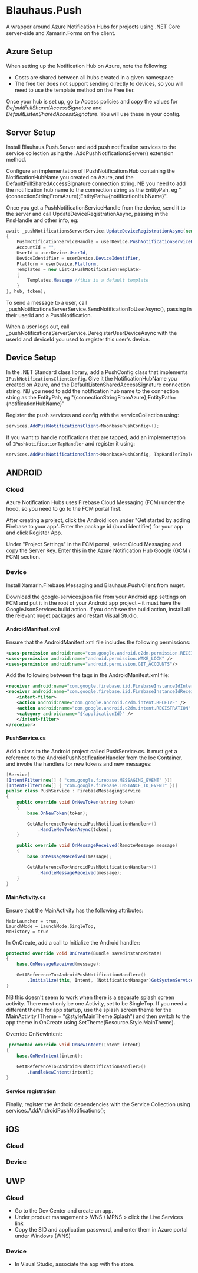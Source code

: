 # Blauhaus.Push

A wrapper around Azure Notification Hubs for projects using .NET Core server-side and Xamarin.Forms on the client. 

## Azure Setup

When setting up the Notification Hub on Azure, note the following:
- Costs are shared between all hubs created in a given namespace
- The free tier does not support sending directly to devices, so you will need to use the template method on the Free tier. 

Once your hub is set up, go to Access policies and copy the values for *DefaultFullSharedAccessSignature* and *DefaultListenSharedAccessSignature*. You will use these in your config. 

## Server Setup

Install Blauhaus.Push.Server and add push notification services to the service collection using the .AddPushNotificationsServer() extension method. 

Configure an implementation of IPushNotificationsHub containing the NotificationHubName you created on Azure, and the DefaultFullSharedAccessSignature connection string.
NB you need to add the notification hub name to the connection string as the EntityPah, eg "{connectionStringFromAzure};EntityPath={notificationHubName}".

Once you get a PushNotificationServiceHandle from the device, send it to the server and call UpdateDeviceRegistrationAsync, passing in the PnsHandle and other info, eg:

```c#
await _pushNotificationsServerService.UpdateDeviceRegistrationAsync(new DeviceRegistration
{
    PushNotificationServiceHandle = userDevice.PushNotificationServiceHandle,
    AccountId = "",
    UserId = userDevice.UserId,
    DeviceIdentifier = userDevice.DeviceIdentifier,
    Platform = userDevice.Platform,
    Templates = new List<IPushNotificationTemplate>
    {
        Templates.Message //this is a default template
    }
}, hub, token);
```

To send a message to a user, call _pushNotificationsServerService.SendNotificationToUserAsync(), passing in their userId and a PushNotification.

When a user logs out, call _pushNotificationsServerService.DeregisterUserDeviceAsync with the userId and deviceId you used to register this user's device.

## Device Setup

In the .NET Standard class library, add a PushConfig class that implements `IPushNotificationsClientConfig`. Give it the NotificationHubName you created on Azure, and the DefaultListenSharedAccessSignature connection string.
NB you need to add the notification hub name to the connection string as the EntityPah, eg "{connectionStringFromAzure};EntityPath={notificationHubName}"

Register the push services and config with the serviceCollection using:
```c#
services.AddPushNotificationsClient<MoonbasePushConfig>();
```

If you want to handle notifications that are tapped, add an implementation of `IPushNotificationTapHandler` and register it using:
```c#
services.AddPushNotificationsClient<MoonbasePushConfig, TapHandlerImplementation>();
```

## ANDROID

### Cloud

Azure Notification Hubs uses Firebase Cloud Messaging (FCM) under the hood, so you need to go to the FCM portal first. 

After creating a project, click the Android icon under "Get started by adding Firebase to your app". Enter the package id (bund identifier) for your app and click Register App.

Under "Project Settings" in the FCM portal, select Cloud Messaging and copy the Server Key. Enter this in the Azure Notification Hub Google (GCM / FCM) section. 

### Device

Install Xamarin.Firebase.Messaging and Blauhaus.Push.Client from nuget. 

Download the google-services.json file from your Android app settings on FCM and put it in the root of your Android app project – it must have the GoogleJsonServices build action. If you don't see the build action, install all the relevant nuget packages and restart Visual Studio. 

#### AndroidManifest.xml

Ensure that the AndroidManifest.xml file includes the following permissions:

```xml
<uses-permission android:name="com.google.android.c2dm.permission.RECEIVE" />
<uses-permission android:name="android.permission.WAKE_LOCK" />
<uses-permission android:name="android.permission.GET_ACCOUNTS"/>
```

Add the following between the <application></application> tags in the AndroidManifest.xml file:

```xml
<receiver android:name="com.google.firebase.iid.FirebaseInstanceIdInternalReceiver" android:exported="false" />
<receiver android:name="com.google.firebase.iid.FirebaseInstanceIdReceiver" android:exported="true" android:permission="com.google.android.c2dm.permission.SEND">
    <intent-filter>
    <action android:name="com.google.android.c2dm.intent.RECEIVE" />
    <action android:name="com.google.android.c2dm.intent.REGISTRATION" />
    <category android:name="${applicationId}" />
    </intent-filter>
</receiver>
```

#### PushService.cs

Add a class to the Android project called PushService.cs. It must get a reference to the AndroidPushNotificationHandler from the Ioc Container, and invoke the handlers for new tokens and new messages:

```c#
[Service]
[IntentFilter(new[] { "com.google.firebase.MESSAGING_EVENT" })]
[IntentFilter(new[] { "com.google.firebase.INSTANCE_ID_EVENT" })]
public class PushService : FirebaseMessagingService
{
    public override void OnNewToken(string token)
    {
        base.OnNewToken(token);

        GetAReferenceTo<AndroidPushNotificationHandler>()
            .HandleNewTokenAsync(token);
    }

    public override void OnMessageReceived(RemoteMessage message)
    {
        base.OnMessageReceived(message);

        GetAReferenceTo<AndroidPushNotificationHandler>()
            .HandleMessageReceived(message);
    }
}
````

#### MainActivity.cs

Ensure that the MainActivity has the following attributes:

```
MainLauncher = true, 
LaunchMode = LaunchMode.SingleTop,
NoHistory = true
```

In OnCreate, add a call to Initialize the Android handler:

```c#
protected override void OnCreate(Bundle savedInstanceState)
{
    base.OnMessageReceived(message);

    GetAReferenceTo<AndroidPushNotificationHandler>()
        .Initialize(this, Intent, (NotificationManager)GetSystemService(NotificationService));
}
```
NB this doesn't seem to work when there is a separate splash screen activity. There must only be one Activity, set to be SingleTop. If you need a different theme for app startup, use the splash screen theme for the MainActivity (Theme = "@style/MainTheme.Splash") and then switch to the app theme in OnCreate using SetTheme(Resource.Style.MainTheme).

Override OnNewIntent:

```c#
 protected override void OnNewIntent(Intent intent)
{
    base.OnNewIntent(intent);
            
    GetAReferenceTo<AndroidPushNotificationHandler>()
        .HandleNewIntent(intent);
}
```

#### Service registration

Finally, register the Android dependencies with the Service Collection using services.AddAndroidPushNotifications();


## iOS

### Cloud

### Device


## UWP


### Cloud

* Go to the Dev Center and create an app. 
* Under product management > WNS / MPNS > click the Live Services link
* Copy the SID and application password, and enter them in Azure portal under Windows (WNS)

### Device

* In Visual Studio, associate the app with the store. 



